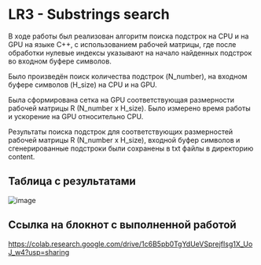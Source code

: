 # LR3 - Substrings search
В ходе работы был реализован алгоритм поиска подстрок на CPU и на GPU на языке C++, с использованием рабочей матрицы, где после обработки нулевые индексы указывают на начало найденных подстрок во входном буфере символов.

Было произведён поиск количества подстрок (N_number), на входном буфере символов (H_size) на CPU и на GPU.

Была сформирована сетка на GPU соответствующая размерности рабочей матрицы R (N_number x H_size). Было измерено время работы и ускорение на GPU относительно CPU.

Результаты поиска подстрок для соответствующих размерностей рабочей матрицы R (N_number x H_size), входной буфер символов и сгенерированные подстроки были сохранены в txt файлы в директорию content.

## Таблица с результатами
![image](https://github.com/badasqi/HPC-LABs/assets/78803025/265e44ce-9e19-416b-ba0f-a4952e241117)




## Ссылка на блокнот с выполненной работой

https://colab.research.google.com/drive/1c6B5pb0TgYdUeVSprejfIsg1X_UoJ_w4?usp=sharing
